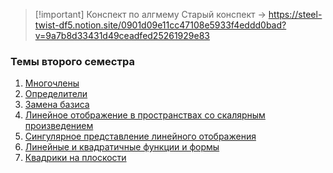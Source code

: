 > [!important] Конспект по алгмему
> Старый конспект -> https://steel-twist-df5.notion.site/0901d09e11cc47108e5933f4eddd0bad?v=9a7b8d33431d49ceadfed25261929e83

### Темы второго семестра
1. [Многочлены](algem/Многочлены.md)
2. [Определители](algem/Определители.md)
3. [Замена базиса](algem/Замена%20базиса.md)
4. [Линейное отображение в пространствах со скалярным произведением](algem/Линейное%20отображение%20в%20пространствах%20со%20скалярным%20произведением.md)
5. [Сингулярное представление линейного отображения](algem/Сингулярное%20представление%20линейного%20отображения.md)
6. [Линейные и квадратичные функции и формы](algem/Линейные%20и%20квадратичные%20функции%20и%20формы.md)
7. [Квадрики на плоскости](algem/Квадрики%20на%20плоскости.md)